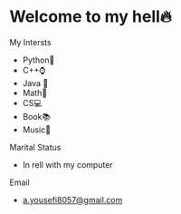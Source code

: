 # Welcome to my hell🔥

My Intersts

- Python🐍
- C++⌚
- Java 🌵
- Math📑
- CS💻
- Book📚
- Music🎵

Marital Status
- In rell with my computer

Email
- a.yousefi8057@gmail.com
